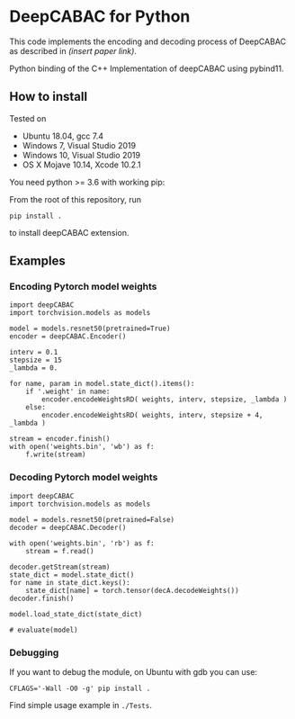 # DeepCABAC for Python

This code implements the encoding and decoding process of DeepCABAC as described in _(insert paper link)_.

Python binding of the C++ Implementation of deepCABAC using pybind11.

## How to install

Tested on

- Ubuntu 18.04, gcc 7.4
- Windows 7, Visual Studio 2019
- Windows 10, Visual Studio 2019
- OS X Mojave 10.14, Xcode 10.2.1

You need python >= 3.6 with working pip:

From the root of this repository, run

```
pip install .
```

to install deepCABAC extension.

## Examples

### Encoding Pytorch model weights
```
import deepCABAC
import torchvision.models as models

model = models.resnet50(pretrained=True)
encoder = deepCABAC.Encoder()

interv = 0.1
stepsize = 15
_lambda = 0.

for name, param in model.state_dict().items():
    if '.weight' in name:
        encoder.encodeWeightsRD( weights, interv, stepsize, _lambda )
    else:
        encoder.encodeWeightsRD( weights, interv, stepsize + 4, _lambda )
    
stream = encoder.finish()
with open('weights.bin', 'wb') as f:
    f.write(stream)
```

### Decoding Pytorch model weights
```
import deepCABAC
import torchvision.models as models

model = models.resnet50(pretrained=False)
decoder = deepCABAC.Decoder()

with open('weights.bin', 'rb') as f:
    stream = f.read()

decoder.getStream(stream)
state_dict = model.state_dict()
for name in state_dict.keys():
    state_dict[name] = torch.tensor(decA.decodeWeights())
decoder.finish()

model.load_state_dict(state_dict)

# evaluate(model)
```

### Debugging

If you want to debug the module, on Ubuntu with gdb you can use:

```
CFLAGS='-Wall -O0 -g' pip install .
```


Find simple usage example in `./Tests`.
